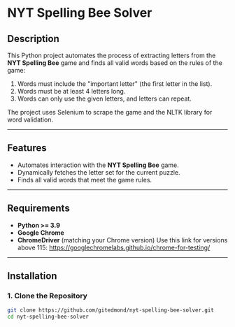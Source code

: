 # NYT Spelling Bee Solver

## Description
This Python project automates the process of extracting letters from the **NYT Spelling Bee** game and finds all valid words based on the rules of the game:
1. Words must include the "important letter" (the first letter in the list).
2. Words must be at least 4 letters long.
3. Words can only use the given letters, and letters can repeat.

The project uses Selenium to scrape the game and the NLTK library for word validation.

---

## Features
- Automates interaction with the **NYT Spelling Bee** game.
- Dynamically fetches the letter set for the current puzzle.
- Finds all valid words that meet the game rules.

---

## Requirements
- **Python >= 3.9**
- **Google Chrome**
- **ChromeDriver** (matching your Chrome version) Use this link for versions above 115: https://googlechromelabs.github.io/chrome-for-testing/

---

## Installation

### 1. Clone the Repository
```bash
git clone https://github.com/gitedmond/nyt-spelling-bee-solver.git
cd nyt-spelling-bee-solver
